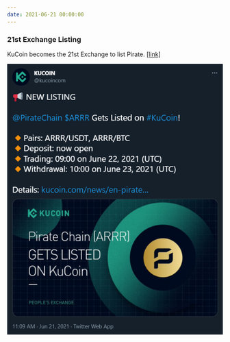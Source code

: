```yaml
---
date: 2021-06-21 00:00:00
---
```


### 21st Exchange Listing

KuCoin becomes the 21st Exchange to list Pirate. [[link]](https://twitter.com/kucoincom/status/1406902167978463239)

[![21st Exchange Listing](assets/img/posts/KuCoin-ANN.png)](assets/img/posts/KuCoin-ANN.png)

